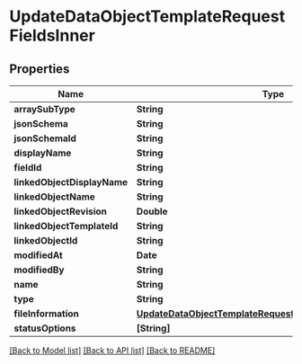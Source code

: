 # UpdateDataObjectTemplateRequestFieldsInner

## Properties
Name | Type | Description | Notes
------------ | ------------- | ------------- | -------------
**arraySubType** | **String** |  | [optional] 
**jsonSchema** | **String** |  | [optional] 
**jsonSchemaId** | **String** |  | [optional] 
**displayName** | **String** |  | 
**fieldId** | **String** |  | 
**linkedObjectDisplayName** | **String** |  | [optional] 
**linkedObjectName** | **String** |  | [optional] 
**linkedObjectRevision** | **Double** |  | [optional] 
**linkedObjectTemplateId** | **String** |  | [optional] 
**linkedObjectId** | **String** |  | [optional] 
**modifiedAt** | **Date** |  | [optional] 
**modifiedBy** | **String** |  | [optional] 
**name** | **String** |  | 
**type** | **String** |  | 
**fileInformation** | [**UpdateDataObjectTemplateRequestFieldsInnerFileInformation**](UpdateDataObjectTemplateRequestFieldsInnerFileInformation.md) |  | [optional] 
**statusOptions** | **[String]** |  | [optional] 

[[Back to Model list]](../README.md#documentation-for-models) [[Back to API list]](../README.md#documentation-for-api-endpoints) [[Back to README]](../README.md)


